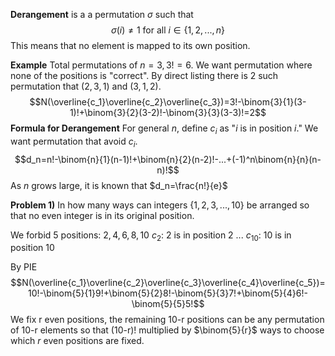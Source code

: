 **Derangement** is a a permutation $\sigma$ such that $$\sigma(i)\neq 1 \text{ for all }i\in \{1,2,...,n\}$$This means that no element is mapped to its own position. 

**Example**
Total permutations of $n=3, 3!=6$. We want permutation where none of the positions is "correct". By direct listing there is 2 such permutation that $(2,3,1) \text{ and } (3,1,2)$. 
$$N(\overline{c_1}\overline{c_2}\overline{c_3})=3!-\binom{3}{1}(3-1)!+\binom{3}{2}(3-2)!-\binom{3}{3}(3-3)!=2$$
**Formula for Derangement**
For general $n$, define $c_i$ as "$i$ is in position $i$." We want permutation that avoid $c_i$. 
$$d_n=n!-\binom{n}{1}(n-1)!+\binom{n}{2}(n-2)!-...+(-1)^n\binom{n}{n}(n-n)!$$
As $n$ grows large, it is known that $d_n=\frac{n!}{e}$

**Problem 1)** In how many ways can integers $\{1,2,3,...,10\}$ be arranged so that no even integer is in its original position.

We forbid 5 positions: $2,4,6,8,10$ 
$c_2:$ 2 is in position 2
...
$c_{10}$: 10 is in position 10

By PIE $$N(\overline{c_1}\overline{c_2}\overline{c_3}\overline{c_4}\overline{c_5})=10!-\binom{5}{1}9!+\binom{5}{2}8!-\binom{5}{3}7!+\binom{5}{4}6!-\binom{5}{5}5!$$ We fix r even positions, the remaining 10-r positions can be any permutation of 10-r elements so that (10-r)! multiplied by $\binom{5}{r}$ ways to choose which $r$ even positions are fixed. 